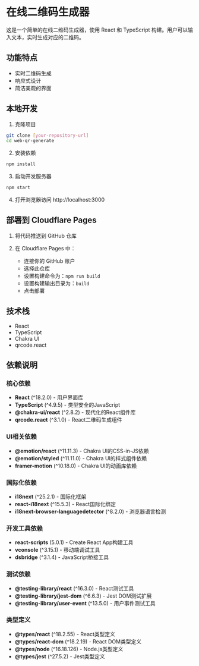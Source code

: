 # 在线二维码生成器

这是一个简单的在线二维码生成器，使用 React 和 TypeScript 构建。用户可以输入文本，实时生成对应的二维码。

## 功能特点

- 实时二维码生成
- 响应式设计
- 简洁美观的界面

## 本地开发

1. 克隆项目
```bash
git clone [your-repository-url]
cd web-qr-generate
```

2. 安装依赖
```bash
npm install
```

3. 启动开发服务器
```bash
npm start
```

4. 打开浏览器访问 http://localhost:3000

## 部署到 Cloudflare Pages

1. 将代码推送到 GitHub 仓库

2. 在 Cloudflare Pages 中：
   - 连接你的 GitHub 账户
   - 选择此仓库
   - 设置构建命令为：`npm run build`
   - 设置构建输出目录为：`build`
   - 点击部署

## 技术栈

- React
- TypeScript
- Chakra UI
- qrcode.react

## 依赖说明

### 核心依赖
- **React** (^18.2.0) - 用户界面库
- **TypeScript** (^4.9.5) - 类型安全的JavaScript
- **@chakra-ui/react** (^2.8.2) - 现代化的React组件库
- **qrcode.react** (^3.1.0) - React二维码生成组件

### UI相关依赖
- **@emotion/react** (^11.11.3) - Chakra UI的CSS-in-JS依赖
- **@emotion/styled** (^11.11.0) - Chakra UI的样式组件依赖
- **framer-motion** (^10.18.0) - Chakra UI的动画库依赖

### 国际化依赖
- **i18next** (^25.2.1) - 国际化框架
- **react-i18next** (^15.5.3) - React国际化绑定
- **i18next-browser-languagedetector** (^8.2.0) - 浏览器语言检测

### 开发工具依赖
- **react-scripts** (5.0.1) - Create React App构建工具
- **vconsole** (^3.15.1) - 移动端调试工具
- **dsbridge** (^3.1.4) - JavaScript桥接工具

### 测试依赖
- **@testing-library/react** (^16.3.0) - React测试工具
- **@testing-library/jest-dom** (^6.6.3) - Jest DOM测试扩展
- **@testing-library/user-event** (^13.5.0) - 用户事件测试工具

### 类型定义
- **@types/react** (^18.2.55) - React类型定义
- **@types/react-dom** (^18.2.19) - React DOM类型定义
- **@types/node** (^16.18.126) - Node.js类型定义
- **@types/jest** (^27.5.2) - Jest类型定义
